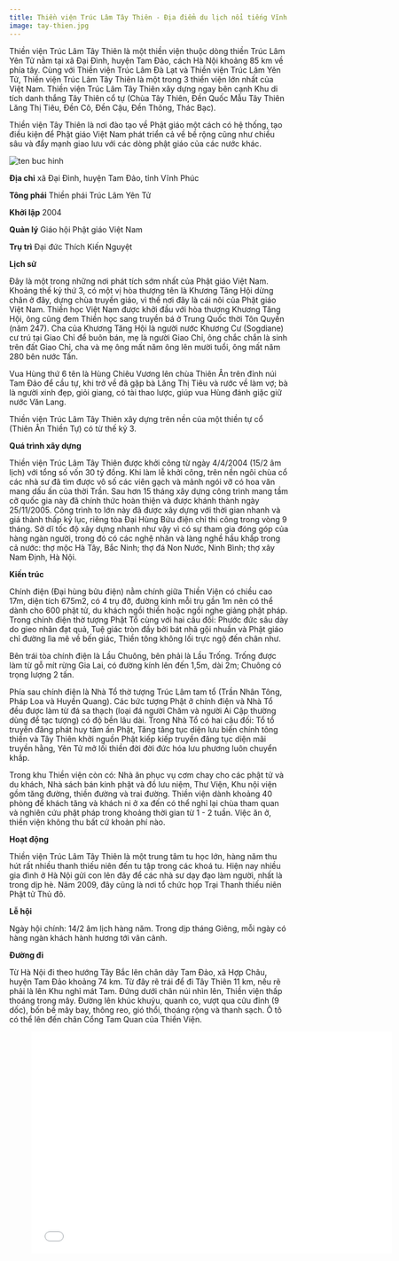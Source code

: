 ```yaml
---
title: Thiền viện Trúc Lâm Tây Thiên - Địa điểm du lịch nổi tiếng Vĩnh Phúc
image: tay-thien.jpg
---
```


Thiền viện Trúc Lâm Tây Thiên là một thiền viện thuộc dòng thiền Trúc Lâm Yên Tử nằm tại xã Đại Đình, huyện Tam Đảo, cách Hà Nội khoảng 85 km về phía tây. Cùng với Thiền viện Trúc Lâm Đà Lạt và Thiền viện Trúc Lâm Yên Tử, Thiền viện Trúc Lâm Tây Thiên là một trong 3 thiền viện lớn nhất của Việt Nam. Thiền viện Trúc Lâm Tây Thiên xây dựng ngay bên cạnh Khu di tích danh thắng Tây Thiên cổ tự (Chùa Tây Thiên, Đền Quốc Mẫu Tây Thiên Lăng Thị Tiêu, Đền Cô, Đền Cậu, Đền Thõng, Thác Bạc).

Thiền viện Tây Thiên là nơi đào tạo về Phật giáo một cách có hệ thống, tạo điều kiện để Phật giáo Việt Nam phát triển cả về bề rộng cũng như chiều sâu và đẩy mạnh giao lưu với các dòng phật giáo của các nước khác.

![ten buc hinh](https://upload.wikimedia.org/wikipedia/commons/thumb/c/c7/Zen_Monastery_Truc_Lam_Tay_Thien.JPG/637px-Zen_Monastery_Truc_Lam_Tay_Thien.JPG "ten buc hinh")

**Địa chỉ** 	xã Đại Đình, huyện Tam Đảo, tỉnh Vĩnh Phúc

**Tông phái**	Thiền phái Trúc Lâm Yên Tử

**Khởi lập**	2004

**Quản lý**	Giáo hội Phật giáo Việt Nam

**Trụ trì** 	Đại đức Thích Kiến Nguyệt

**Lịch sử**

Đây là một trong những nơi phát tích sớm nhất của Phật giáo Việt Nam. Khoảng thế kỷ thứ 3, có một vị hòa thượng tên là Khương Tăng Hội dừng chân ở đây, dựng chùa truyền giáo, vì thế nơi đây là cái nôi của Phật giáo Việt Nam. Thiền học Việt Nam được khởi đầu với hòa thượng Khương Tăng Hội, ông cũng đem Thiền học sang truyền bá ở Trung Quốc thời Tôn Quyền (năm 247). Cha của Khương Tăng Hội là người nước Khương Cư (Sogdiane) cư trú tại Giao Chỉ để buôn bán, mẹ là người Giao Chỉ, ông chắc chắn là sinh trên đất Giao Chỉ, cha và mẹ ông mất năm ông lên mười tuổi, ông mất năm 280 bên nước Tấn.

Vua Hùng thứ 6 tên là Hùng Chiêu Vương lên chùa Thiên Ân trên đỉnh núi Tam Đảo để cầu tự, khi trở về đã gặp bà Lăng Thị Tiêu và rước về làm vợ; bà là người xinh đẹp, giỏi giang, có tài thao lược, giúp vua Hùng đánh giặc giữ nước Văn Lang.

Thiền viện Trúc Lâm Tây Thiên xây dựng trên nền của một thiền tự cổ (Thiên Ân Thiền Tự) có từ thế kỷ 3.

**Quá trình xây dựng**

Thiền viện Trúc Lâm Tây Thiên được khởi công từ ngày 4/4/2004 (15/2 âm lịch) với tổng số vốn 30 tỷ đồng. Khi làm lễ khởi công, trên nền ngôi chùa cổ các nhà sư đã tìm được vô số các viên gạch và mảnh ngói vỡ có hoa văn mang dấu ấn của thời Trần. Sau hơn 15 tháng xây dựng công trình mang tầm cỡ quốc gia này đã chính thức hoàn thiện và được khánh thành ngày 25/11/2005. Công trình to lớn này đã được xây dựng với thời gian nhanh và giá thành thấp kỷ lục, riêng tòa Đại Hùng Bửu điện chỉ thi công trong vòng 9 tháng. Sở dĩ tốc độ xây dựng nhanh như vậy vì có sự tham gia đóng góp của hàng ngàn người, trong đó có các nghệ nhân và làng nghề hầu khắp trong cả nước: thợ mộc Hà Tây, Bắc Ninh; thợ đá Non Nước, Ninh Bình; thợ xây Nam Định, Hà Nội.

**Kiến trúc**

Chính điện (Đại hùng bửu điện) nằm chính giữa Thiền Viện có chiều cao 17m, diện tích 675m2, có 4 trụ đỡ, đường kính mỗi trụ gần 1m nên có thể dành cho 600 phật tử, du khách ngồi thiền hoặc ngồi nghe giảng phật pháp. Trong chính điện thờ tượng Phật Tổ cùng với hai câu đối: Phước đức sâu dày do gieo nhân đạt quả, Tuệ giác tròn đầy bởi bát nhã gội nhuần và Phật giáo chỉ đường lìa mê về bến giác, Thiền tông không lối trực ngộ đến chân như.

Bên trái tòa chính điện là Lầu Chuông, bên phải là Lầu Trống. Trống được làm từ gỗ mít rừng Gia Lai, có đường kính lên đến 1,5m, dài 2m; Chuông có trọng lượng 2 tấn.

Phía sau chính điện là Nhà Tổ thờ tượng Trúc Lâm tam tổ (Trần Nhân Tông, Pháp Loa và Huyền Quang). Các bức tượng Phật ở chính điện và Nhà Tổ đều được làm từ đá sa thạch (loại đá người Chăm và người Ai Cập thường dùng để tạc tượng) có độ bền lâu dài. Trong Nhà Tổ có hai câu đối: Tổ tổ truyền đăng phát huy tâm ấn Phật, Tăng tăng tục diện lưu biến chính tông thiền và Tây Thiên khởi nguồn Phật kiếp kiếp truyền đăng tục diện mãi truyền hằng, Yên Tử mở lối thiền đời đời đức hóa lưu phương luôn chuyển khắp.

Trong khu Thiền viện còn có: Nhà ăn phục vụ cơm chay cho các phật tử và du khách, Nhà sách bán kinh phật và đồ lưu niệm, Thư Viện, Khu nội viện gồm tăng đường, thiền đường và trai đường. Thiền viện dành khoảng 40 phòng để khách tăng và khách ni ở xa đến có thể nghỉ lại chùa tham quan và nghiên cứu phật pháp trong khoảng thời gian từ 1 - 2 tuần. Việc ăn ở, thiền viện không thu bất cứ khoản phí nào.

**Hoạt động**

Thiền viện Trúc Lâm Tây Thiên là một trung tâm tu học lớn, hàng năm thu hút rất nhiều thanh thiếu niên đến tu tập trong các khoá tu. Hiện nay nhiều gia đình ở Hà Nội gửi con lên đây để các nhà sư dạy đạo làm người, nhất là trong dịp hè. Năm 2009, đây cũng là nơi tổ chức họp Trại Thanh thiếu niên Phật tử Thủ đô.

**Lễ hội**

Ngày hội chính: 14/2 âm lịch hàng năm. Trong dịp tháng Giêng, mỗi ngày có hàng ngàn khách hành hương tới vãn cảnh.

**Đường đi**

Từ Hà Nội đi theo hướng Tây Bắc lên chân dãy Tam Đảo, xã Hợp Châu, huyện Tam Đảo khoảng 74 km. Từ đây rẽ trái để đi Tây Thiên 11 km, nếu rẽ phải là lên Khu nghỉ mát Tam. Đứng dưới chân núi nhìn lên, Thiền viện thấp thoáng trong mây. Đường lên khúc khuỷu, quanh co, vượt qua cửu đỉnh (9 dốc), bốn bề mây bay, thông reo, gió thổi, thoáng rộng và thanh sạch. Ô tô có thể lên đến chân Cổng Tam Quan của Thiền Viện.


<figure><iframe width="650" height="400" src="//www.youtube-nocookie.com/embed/RxUdRqcm8Fc" frameborder="0" allowfullscreen></iframe></figure>